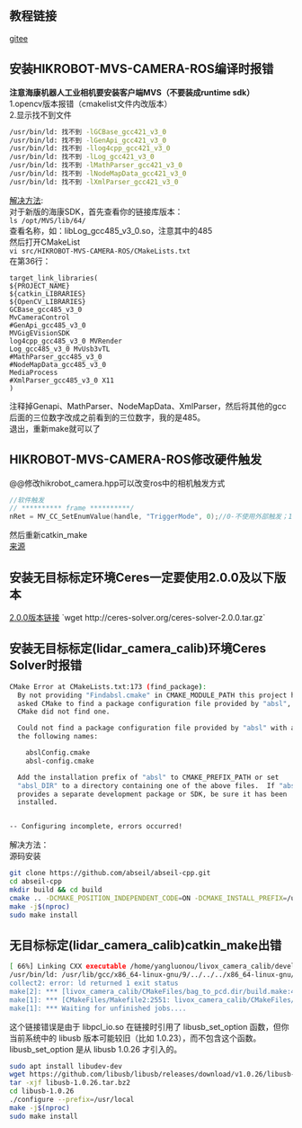 ## 教程链接
[gitee](https://gitee.com/gwmunan/ros2/wikis/pages?sort_id=10536766&doc_id=4855084)
## 安装HIKROBOT-MVS-CAMERA-ROS编译时报错
**注意海康机器人工业相机要安装客户端MVS（不要装成runtime sdk）**  
1.opencv版本报错（cmakelist文件内改版本）  
2.显示找不到文件  
```bash
/usr/bin/ld: 找不到 -lGCBase_gcc421_v3_0
/usr/bin/ld: 找不到 -lGenApi_gcc421_v3_0
/usr/bin/ld: 找不到 -llog4cpp_gcc421_v3_0
/usr/bin/ld: 找不到 -lLog_gcc421_v3_0
/usr/bin/ld: 找不到 -lMathParser_gcc421_v3_0
/usr/bin/ld: 找不到 -lNodeMapData_gcc421_v3_0
/usr/bin/ld: 找不到 -lXmlParser_gcc421_v3_0
```
[解决方法](https://github.com/luckyluckydadada/HIKROBOT-MVS-CAMERA-ROS/issues/12):  
对于新版的海康SDK，首先查看你的链接库版本：  
`ls /opt/MVS/lib/64/`  
查看名称，如：libLog_gcc485_v3_0.so，注意其中的485  
然后打开CMakeList  
`vi src/HIKROBOT-MVS-CAMERA-ROS/CMakeLists.txt`  
在第36行：  
```
target_link_libraries(
${PROJECT_NAME}
${catkin_LIBRARIES}
${OpenCV_LIBRARIES}
GCBase_gcc485_v3_0
MvCameraControl
#GenApi_gcc485_v3_0
MVGigEVisionSDK
log4cpp_gcc485_v3_0 MVRender
Log_gcc485_v3_0 MvUsb3vTL
#MathParser_gcc485_v3_0
#NodeMapData_gcc485_v3_0
MediaProcess
#XmlParser_gcc485_v3_0 X11
)
```
注释掉Genapi、MathParser、NodeMapData、XmlParser，然后将其他的gcc后面的三位数字改成之前看到的三位数字，我的是485。  
退出，重新make就可以了  
## HIKROBOT-MVS-CAMERA-ROS修改硬件触发
@@修改hikrobot_camera.hpp可以改变ros中的相机触发方式  
```hpp
//软件触发  
// ********** frame **********/
nRet = MV_CC_SetEnumValue(handle, "TriggerMode", 0);//0-不使用外部触发；1-使用外部触发
```  
然后重新catkin_make  
[来源](https://github.com/luckyluckydadada/HIKROBOT-MVS-CAMERA-ROS/issues/7)  
## 安装无目标标定环境Ceres一定要使用2.0.0及以下版本
[2.0.0版本链接]([https://ceres-solver.googlesource.com/ceres-solver/+/refs/tags/1.14.0](http://ceres-solver.org/ceres-solver-2.0.0.tar.gz))  
`wget http://ceres-solver.org/ceres-solver-2.0.0.tar.gz`  
## 安装无目标标定(lidar_camera_calib)环境Ceres Solver时报错
```bash
CMake Error at CMakeLists.txt:173 (find_package):
  By not providing "Findabsl.cmake" in CMAKE_MODULE_PATH this project has
  asked CMake to find a package configuration file provided by "absl", but
  CMake did not find one.

  Could not find a package configuration file provided by "absl" with any of
  the following names:

    abslConfig.cmake
    absl-config.cmake

  Add the installation prefix of "absl" to CMAKE_PREFIX_PATH or set
  "absl_DIR" to a directory containing one of the above files.  If "absl"
  provides a separate development package or SDK, be sure it has been
  installed.


-- Configuring incomplete, errors occurred!
```
解决方法：  
源码安装  
```bash
git clone https://github.com/abseil/abseil-cpp.git
cd abseil-cpp
mkdir build && cd build
cmake .. -DCMAKE_POSITION_INDEPENDENT_CODE=ON -DCMAKE_INSTALL_PREFIX=/usr/local
make -j$(nproc)
sudo make install
```
## 无目标标定(lidar_camera_calib)catkin_make出错
```bash
[ 66%] Linking CXX executable /home/yangluonou/livox_camera_calib/devel/lib/livox_camera_calib/bag_to_pcd
/usr/bin/ld: /usr/lib/gcc/x86_64-linux-gnu/9/../../../x86_64-linux-gnu/libpcl_io.so: undefined reference to `libusb_set_option'
collect2: error: ld returned 1 exit status
make[2]: *** [livox_camera_calib/CMakeFiles/bag_to_pcd.dir/build.make:452: /home/yangluonou/livox_camera_calib/devel/lib/livox_camera_calib/bag_to_pcd] Error 1
make[1]: *** [CMakeFiles/Makefile2:2551: livox_camera_calib/CMakeFiles/bag_to_pcd.dir/all] Error 2
make[1]: *** Waiting for unfinished jobs....
```
这个链接错误是由于 libpcl_io.so 在链接时引用了 libusb_set_option 函数，但你当前系统中的 libusb 版本可能较旧（比如 1.0.23），而不包含这个函数。libusb_set_option 是从 libusb 1.0.26 才引入的。  
```bash
sudo apt install libudev-dev
wget https://github.com/libusb/libusb/releases/download/v1.0.26/libusb-1.0.26.tar.bz2
tar -xjf libusb-1.0.26.tar.bz2
cd libusb-1.0.26
./configure --prefix=/usr/local
make -j$(nproc)
sudo make install
```
